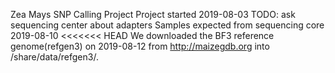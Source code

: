 Zea Mays SNP Calling Project
Project started 2019-08-03
TODO: ask sequencing center about adapters
Samples expected from sequencing core 2019-08-10
<<<<<<< HEAD
We downloaded the BF3 reference genome(refgen3) on 2019-08-12 from
http://maizegdb.org into /share/data/refgen3/.


